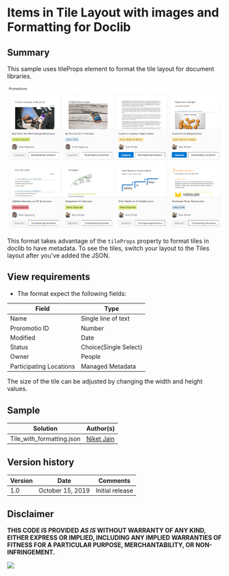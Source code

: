 # Items in Tile Layout with images and Formatting for Doclib

## Summary
This sample uses tileProps element to format the tile layout  for document libraries.

![Color status field](./Tile-with-formatting.png)

This format takes advantage of the `tileProps` property to format tiles in doclib to have metadata. To see the tiles, switch your layout to the Tiles layout after you've added the JSON.

## View requirements
- The format expect the following fields:

Field |Type
--------|---------
Name | Single line of text 
Proromotio ID | Number
Modified | Date
Status | Choice(Single Select)
Owner | People
Participating Locations | Managed Metadata 

The size of the tile can be adjusted by changing the width and height values.

## Sample

Solution|Author(s)
--------|---------
Tile_with_formatting.json | [Niket Jain](https://twitter.com/niketjain2002 )
## Version history

Version|Date|Comments
-------|----|--------
1.0|October 15, 2019|Initial release

## Disclaimer
**THIS CODE IS PROVIDED *AS IS* WITHOUT WARRANTY OF ANY KIND, EITHER EXPRESS OR IMPLIED, INCLUDING ANY IMPLIED WARRANTIES OF FITNESS FOR A PARTICULAR PURPOSE, MERCHANTABILITY, OR NON-INFRINGEMENT.**

<img src="https://telemetry.sharepointpnp.com/sp-dev-list-formatting/view-samples/generic-tile-format" />
